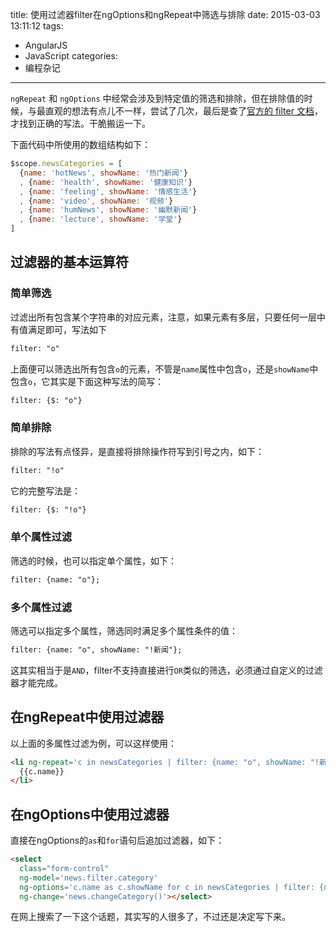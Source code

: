 title: 使用过滤器filter在ngOptions和ngRepeat中筛选与排除
date: 2015-03-03 13:11:12
tags:
  - AngularJS
  - JavaScript
categories:
  - 编程杂记
---

`ngRepeat` 和 `ngOptions` 中经常会涉及到特定值的筛选和排除，但在排除值的时候，与最直观的想法有点儿不一样，尝试了几次，最后是查了[官方的 filter 文档](https://docs.angularhtml.org/api/ng/filter/filter)，才找到正确的写法。干脆搬运一下。

<!--more-->

下面代码中所使用的数组结构如下：

```js
$scope.newsCategories = [
  {name: 'hotNews', showName: '热门新闻'}
  , {name: 'health', showName: '健康知识'}
  , {name: 'feeling', showName: '情感生活'}
  , {name: 'video', showName: '视频'}
  , {name: 'humNews', showName: '幽默新闻'}
  , {name: 'lecture', showName: '学堂'}
]
```

## 过滤器的基本运算符

### 简单筛选

过滤出所有包含某个字符串的对应元素，注意，如果元素有多层，只要任何一层中有值满足即可，写法如下

```html
filter: "o"
```

上面便可以筛选出所有包含`o`的元素，不管是`name`属性中包含`o`，还是`showName`中包含`o`，它其实是下面这种写法的简写：

```html
filter: {$: "o"}
```

### 简单排除

排除的写法有点怪异，是直接将排除操作符写到引号之内，如下：

```html
filter: "!o"
```

它的完整写法是：

```html
filter: {$: "!o"}
```

### 单个属性过滤

筛选的时候，也可以指定单个属性，如下：

```html
filter: {name: "o"};
```

### 多个属性过滤

筛选可以指定多个属性，筛选同时满足多个属性条件的值：

```html
filter: {name: "o", showName: "!新闻"};
```

这其实相当于是`AND`，filter不支持直接进行`OR`类似的筛选，必须通过自定义的过滤器才能完成。

## 在ngRepeat中使用过滤器

以上面的多属性过滤为例，可以这样使用：

```html
<li ng-repeat='c in newsCategories | filter: {name: "o", showName: "!新闻"}'>
  {{c.name}}
</li>
```

## 在ngOptions中使用过滤器

直接在ngOptions的`as`和`for`语句后追加过滤器，如下：

```html
<select 
  class="form-control" 
  ng-model='news.filter.category' 
  ng-options='c.name as c.showName for c in newsCategories | filter: {name: "o", showName: "!新闻"}' 
  ng-change='news.changeCategory()'></select>
```

在网上搜索了一下这个话题，其实写的人很多了，不过还是决定写下来。
